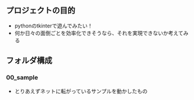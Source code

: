 ## プロジェクトの目的
- pythonのtkinterで遊んでみたい！
- 何か日々の面倒ごとを効率化できそうなら、それを実現できないか考えてみる

## フォルダ構成
### 00_sample
- とりあえずネットに転がっているサンプルを動かしたもの

